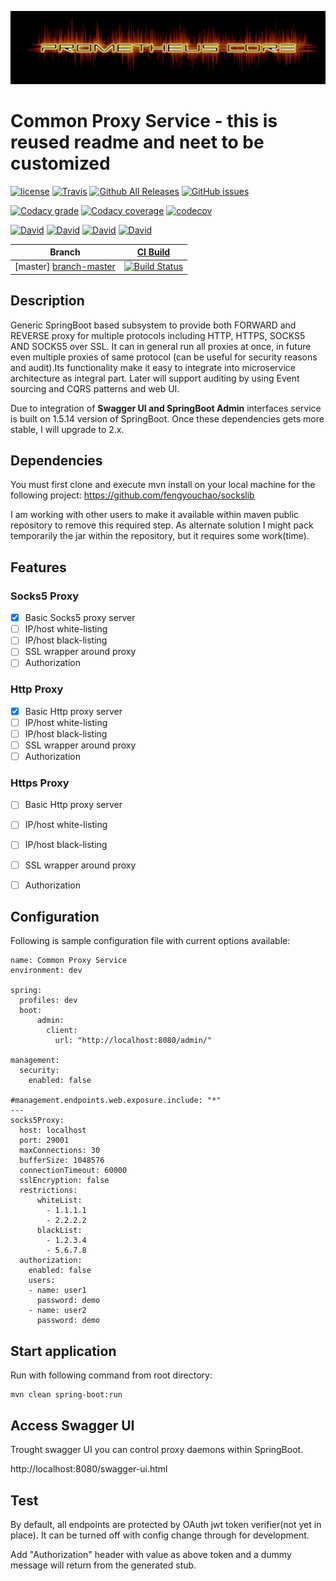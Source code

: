 ![Logo](https://github.com/prometheus-core/common-proxy-service/blob/master/docs/_images/prometheus-core-logo.png)


# Common Proxy Service - this is reused readme and neet to be customized

[![license](https://img.shields.io/github/license/prometheus-core/common-proxy-service.svg?style=plastic)](https://github.com/prometheus-core/common-proxy-service)
[![Travis](https://img.shields.io/travis/prometheus-core/common-proxy-service.svg?style=plastic)](https://travis-ci.org/prometheus-core/common-proxy-service/branches)
[![Github All Releases](https://img.shields.io/github/downloads/prometheus-core/common-proxy-service/total.svg?style=plastic)](https://github.com/prometheus-core/common-proxy-service)
[![GitHub issues](https://img.shields.io/github/issues/prometheus-core/common-proxy-service.svg?style=plastic)](https://github.com/prometheus-core/common-proxy-service)

[![Codacy grade](https://img.shields.io/codacy/grade/e7dc9ed202da4839aa73a8f4f5c65b38.svg?style=plastic)](https://app.codacy.com/app/archenroot/common-proxy-service)
[![Codacy coverage](https://img.shields.io/codacy/coverage/e7dc9ed202da4839aa73a8f4f5c65b38.svg?style=plastic)](https://app.codacy.com/app/archenroot/common-proxy-service)
[![codecov](https://codecov.io/gh/prometheus-core/common-proxy-service/branch/master/graph/badge.svg?style=plastic)](https://codecov.io/gh/prometheus-core/common-proxy-service)

[![David](https://img.shields.io/david/prometheus-core/common-proxy-service.svg?style=plastic)](https://github.com/prometheus-core/common-proxy-service)
[![David](https://img.shields.io/david/dev/prometheus-core/common-proxy-service.svg?style=plastic)](https://github.com/prometheus-core/common-proxy-service)
[![David](https://img.shields.io/david/optional/prometheus-core/common-proxy-service.svg?style=plastic)](https://github.com/prometheus-core/common-proxy-service)
[![David](https://img.shields.io/david/peer/prometheus-core/common-proxy-service.svg?style=plastic)](https://github.com/prometheus-core/common-proxy-service)

| Branch        |  [CI Build][travis-home]           |
| ------------- |:-------------:|
| [master] [branch-master]     | [![Build Status](https://travis-ci.org/prometheus-core/common-proxy-service.svg?branch=master)](https://travis-ci.org/prometheus-core/common-proxy-service) |

[travis-home]: https://travis-ci.org/
[travis-msgpack-tools]: https://travis-ci.org/prometheus-core/common-proxy-service

[branch-master]: https://github.com/prometheus-core/common-proxy-service/tree/master

## Description
Generic SpringBoot based subsystem to provide both FORWARD and REVERSE proxy for multiple protocols including HTTP, HTTPS, SOCKS5 AND SOCKS5 over SSL. It can in general run all proxies at once, in future even multiple proxies of same protocol (can be useful for security reasons and audit).Its functionality make it easy to integrate into microservice architecture as integral part.
Later will support auditing by using Event sourcing and CQRS patterns and web UI. 

Due to integration of <b>Swagger UI and SpringBoot Admin</b> interfaces service is built on 1.5.14 version of SpringBoot. Once these dependencies gets more stable, I will upgrade to 2.x.

## Dependencies

You must first clone and execute mvn install on your local machine for the following project:
https://github.com/fengyouchao/sockslib

I am working with other users to make it available within maven public repository to remove this required step. As alternate solution I might pack temporarily the jar within the repository, but it requires some work(time).

## Features

### Socks5 Proxy

- [x] Basic Socks5 proxy server
- [ ] IP/host white-listing
- [ ] IP/host black-listing
- [ ] SSL wrapper around proxy
- [ ] Authorization

### Http Proxy
- [x] Basic Http proxy server
- [ ] IP/host white-listing
- [ ] IP/host black-listing
- [ ] SSL wrapper around proxy
- [ ] Authorization

### Https Proxy
- [ ] Basic Http proxy server
- [ ] IP/host white-listing
- [ ] IP/host black-listing
- [ ] SSL wrapper around proxy
- [ ] Authorization


## Configuration
Following is sample configuration file with current options available:
```
name: Common Proxy Service
environment: dev

spring:
  profiles: dev
  boot:
      admin:
        client:
          url: "http://localhost:8080/admin/"

management:
  security:
    enabled: false

#management.endpoints.web.exposure.include: "*"
---
socks5Proxy:
  host: localhost
  port: 29001
  maxConnections: 30
  bufferSize: 1048576
  connectionTimeout: 60000
  sslEncryption: false
  restrictions:
      whiteList:
        - 1.1.1.1
        - 2.2.2.2
      blackList:
        - 1.2.3.4
        - 5.6.7.8
  authorization:
    enabled: false
    users:
    - name: user1
      password: demo
    - name: user2
      password: demo
```

## Start application

Run with following command from root directory:

```
mvn clean spring-boot:run
```

## Access Swagger UI
Trought swagger UI you can control proxy daemons within SpringBoot.

http://localhost:8080/swagger-ui.html
## Test

By default, all endpoints are protected by OAuth jwt token verifier(not yet in place). It can be turned off with config change through for development.

Add "Authorization" header with value as above token and a dummy message will return from the generated stub.

